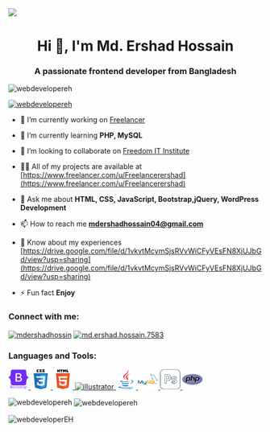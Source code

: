 
<img src="https://media.licdn.com/dms/image/v2/D5616AQHWHgrsORfT9g/profile-displaybackgroundimage-shrink_350_1400/B56ZVHhbT6HEAY-/0/1740661701335?e=1757548800&v=beta&t=S1OmNab1OJXhIyaDfBKUsCKT3_N06-Ib7Luw2zBFjGM">

<h1 align="center">Hi 👋, I'm Md. Ershad Hossain</h1>
<h3 align="center">A passionate frontend developer from Bangladesh</h3>

<p align="left"> <img src="https://komarev.com/ghpvc/?username=webdevelopereh&label=Profile%20views&color=0e75b6&style=flat" alt="webdevelopereh" /> </p>

<p align="left"> <a href="https://github.com/ryo-ma/github-profile-trophy"><img src="https://github-profile-trophy.vercel.app/?username=webdevelopereh" alt="webdevelopereh" /></a> </p>

- 🔭 I’m currently working on [Freelancer](https://www.freelancer.com/u/Freelancerershad)

- 🌱 I’m currently learning **PHP, MySQL**

- 👯 I’m looking to collaborate on [Freedom IT Institute](https://freedomitinstitutions.com/)

- 👨‍💻 All of my projects are available at [https://www.freelancer.com/u/Freelancerershad](https://www.freelancer.com/u/Freelancerershad)

- 💬 Ask me about **HTML, CSS, JavaScript, Bootstrap,jQuery, WordPress Development**

- 📫 How to reach me **mdershadhossain04@gmail.com**

- 📄 Know about my experiences [https://drive.google.com/file/d/1vkvtMcymSjsRVvWiCFyVEsFN8XjUJbGd/view?usp=sharing](https://drive.google.com/file/d/1vkvtMcymSjsRVvWiCFyVEsFN8XjUJbGd/view?usp=sharing)

- ⚡ Fun fact **Enjoy**

<h3 align="left">Connect with me:</h3>
<p align="left">
<a href="https://linkedin.com/in/mdershadhossin" target="blank"><img align="center" src="https://raw.githubusercontent.com/rahuldkjain/github-profile-readme-generator/master/src/images/icons/Social/linked-in-alt.svg" alt="mdershadhossin" height="30" width="40" /></a>
<a href="https://fb.com/md.ershad.hossain.7583" target="blank"><img align="center" src="https://raw.githubusercontent.com/rahuldkjain/github-profile-readme-generator/master/src/images/icons/Social/facebook.svg" alt="md.ershad.hossain.7583" height="30" width="40" /></a>
</p>

<h3 align="left">Languages and Tools:</h3>
<p align="left"> <a href="https://getbootstrap.com" target="_blank" rel="noreferrer"> <img src="https://raw.githubusercontent.com/devicons/devicon/master/icons/bootstrap/bootstrap-plain-wordmark.svg" alt="bootstrap" width="40" height="40"/> </a> <a href="https://www.w3schools.com/css/" target="_blank" rel="noreferrer"> <img src="https://raw.githubusercontent.com/devicons/devicon/master/icons/css3/css3-original-wordmark.svg" alt="css3" width="40" height="40"/> </a> <a href="https://www.w3.org/html/" target="_blank" rel="noreferrer"> <img src="https://raw.githubusercontent.com/devicons/devicon/master/icons/html5/html5-original-wordmark.svg" alt="html5" width="40" height="40"/> </a> <a href="https://www.adobe.com/in/products/illustrator.html" target="_blank" rel="noreferrer"> <img src="https://www.vectorlogo.zone/logos/adobe_illustrator/adobe_illustrator-icon.svg" alt="illustrator" width="40" height="40"/> </a> <a href="https://www.java.com" target="_blank" rel="noreferrer"> <img src="https://raw.githubusercontent.com/devicons/devicon/master/icons/java/java-original.svg" alt="java" width="40" height="40"/> </a> <a href="https://www.mysql.com/" target="_blank" rel="noreferrer"> <img src="https://raw.githubusercontent.com/devicons/devicon/master/icons/mysql/mysql-original-wordmark.svg" alt="mysql" width="40" height="40"/> </a> <a href="https://www.photoshop.com/en" target="_blank" rel="noreferrer"> <img src="https://raw.githubusercontent.com/devicons/devicon/master/icons/photoshop/photoshop-line.svg" alt="photoshop" width="40" height="40"/> </a> <a href="https://www.php.net" target="_blank" rel="noreferrer"> <img src="https://raw.githubusercontent.com/devicons/devicon/master/icons/php/php-original.svg" alt="php" width="40" height="40"/> </a> </p>

<p><img align="left" src="https://github-readme-stats.vercel.app/api/top-langs?username=webdevelopereh&show_icons=true&locale=en&layout=compact" alt="webdevelopereh" /></p>

<p>&nbsp;<img align="center" src="https://github-readme-stats.vercel.app/api?username=webdevelopereh&show_icons=true&locale=en" alt="webdevelopereh" /></p>

<p><img align="center" src="https://github-readme-streak-stats.herokuapp.com/?user=webdevelopereh&" alt="webdeveloperEH" /></p>
